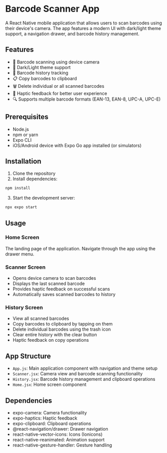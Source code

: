 # Barcode Scanner App

A React Native mobile application that allows users to scan barcodes using their device's camera. The app features a modern UI with dark/light theme support, a navigation drawer, and barcode history management.

## Features

- 📱 Barcode scanning using device camera
- 🎨 Dark/Light theme support
- 📝 Barcode history tracking
- 📋 Copy barcodes to clipboard
- 🗑️ Delete individual or all scanned barcodes
- 📱 Haptic feedback for better user experience
- 🔍 Supports multiple barcode formats (EAN-13, EAN-8, UPC-A, UPC-E)

## Prerequisites

- Node.js
- npm or yarn
- Expo CLI
- iOS/Android device with Expo Go app installed (or simulators)

## Installation

1. Clone the repository
2. Install dependencies:
```bash
npm install
```
3. Start the development server:
```bash
npx expo start
```

## Usage

### Home Screen
The landing page of the application. Navigate through the app using the drawer menu.

### Scanner Screen
- Opens device camera to scan barcodes
- Displays the last scanned barcode
- Provides haptic feedback on successful scans
- Automatically saves scanned barcodes to history

### History Screen
- View all scanned barcodes
- Copy barcodes to clipboard by tapping on them
- Delete individual barcodes using the trash icon
- Clear entire history with the clear button
- Haptic feedback on copy operations

## App Structure

- `App.js`: Main application component with navigation and theme setup
- `Scanner.jsx`: Camera view and barcode scanning functionality
- `History.jsx`: Barcode history management and clipboard operations
- `Home.jsx`: Home screen component

## Dependencies

- expo-camera: Camera functionality
- expo-haptics: Haptic feedback
- expo-clipboard: Clipboard operations
- @react-navigation/drawer: Drawer navigation
- react-native-vector-icons: Icons (Ionicons)
- react-native-reanimated: Animation support
- react-native-gesture-handler: Gesture handling
